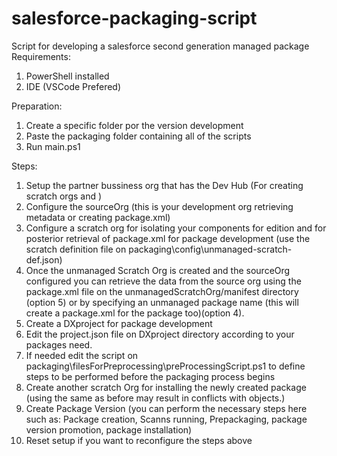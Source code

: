 # salesforce-packaging-script
Script for developing a salesforce second generation managed package
Requirements:
1) PowerShell installed
2) IDE (VSCode Prefered)

Preparation:
1) Create a specific folder por the version development
2) Paste the packaging folder containing all of the scripts
3) Run main.ps1

Steps:
1) Setup the partner bussiness org that has the Dev Hub (For creating scratch orgs and )
2) Configure the sourceOrg (this is your development org retrieving metadata or creating package.xml)
3) Configure a scratch org for isolating your components for edition and for posterior retrieval of package.xml for package development (use the scratch definition file on packaging\config\unmanaged-scratch-def.json)
4) Once the unmanaged Scratch Org is created and the sourceOrg configured you can retrieve the data from the source org using the package.xml file on the unmanagedScratchOrg/manifest directory (option 5)
 or by specifying an unmanaged package name (this will create a package.xml for the package too)(option 4).
5) Create a DXproject for package development
6) Edit the project.json file on DXproject directory according to your packages need.
7) If needed edit the script on packaging\filesForPreprocessing\preProcessingScript.ps1 to define steps to be performed before the packaging process begins
8) Create another scratch Org for installing the newly created package (using the same as before may result in conflicts with objects.)
9) Create Package Version (you can perform the necessary steps here such as: Package creation, Scanns running, Prepackaging, package version promotion, package installation)
10) Reset setup if you want to reconfigure the steps above
